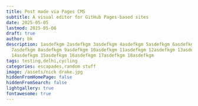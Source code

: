 ```yaml
---
title: Post made via Pages CMS
subtitle: A visual editor for GitHub Pages-based sites
date: 2025-05-05
lastmod: 2025-05-06
draft: true
author: bk
description: 1asdefkgm 2asdefkgm 3asdefkgm 4asdefkgm 5asdefkgm 6asdefkgm
  7asdefkgm 8asdefkgm 9asdefkgm 10asdefkgm 11asdefkgm 12asdefkgm 13asdefkgm
  14asdefkgm 15asdefkgm 16asdefkgm 17asdefkgm 18asdefkgm
tags: testing,delhi,cycling
categories: escapades,random stuff
image: /assets/nick drake.jpg
hiddenFromHomePage: false
hiddenFromSearch: false
lightgallery: true
fontawesome: true
---
```

